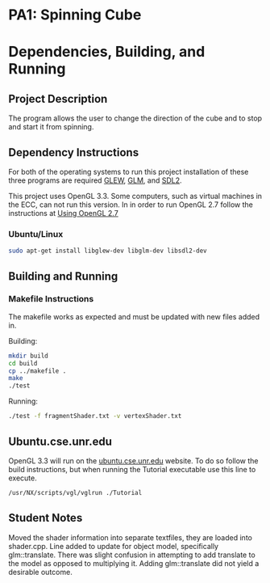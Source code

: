 # PA1: Spinning Cube

# Dependencies, Building, and Running

## Project Description
The program allows the user to change the direction of the cube and to stop and start it from spinning.

## Dependency Instructions
For both of the operating systems to run this project installation of these three programs are required [GLEW](http://glew.sourceforge.net/), [GLM](http://glm.g-truc.net/0.9.7/index.html), and [SDL2](https://wiki.libsdl.org/Tutorials).

This project uses OpenGL 3.3. Some computers, such as virtual machines in the ECC, can not run this version. In in order to run OpenGL 2.7 follow the instructions at [Using OpenGL 2.7](https://github.com/HPC-Vis/computer-graphics/wiki/Using-OpenGL-2.7)

### Ubuntu/Linux
```bash
sudo apt-get install libglew-dev libglm-dev libsdl2-dev
```

## Building and Running

### Makefile Instructions 
The makefile works as expected and must be updated with new files added in.

Building:
```bash
mkdir build
cd build
cp ../makefile .
make
./test
```

Running:
```bash
./test -f fragmentShader.txt -v vertexShader.txt
```

## Ubuntu.cse.unr.edu
OpenGL 3.3 will run on the [ubuntu.cse.unr.edu](https://ubuntu.cse.unr.edu/) website. To do so follow the build instructions, but when running the Tutorial executable use this line to execute.
```bash
/usr/NX/scripts/vgl/vglrun ./Tutorial
```

## Student Notes
Moved the shader information into separate textfiles, they are loaded into shader.cpp.
Line added to update for object model, specifically glm::translate. There was slight
confusion in attempting to add translate to the model as opposed to multiplying it.
Adding glm::translate did not yield a desirable outcome. 
